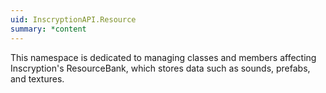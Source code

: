 ```yaml
---
uid: InscryptionAPI.Resource
summary: *content
---
```

This namespace is dedicated to managing classes and members affecting Inscryption's ResourceBank, which stores data such as sounds, prefabs, and textures.